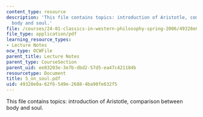 ```yaml
---
content_type: resource
description: 'This file contains topics: introduction of Aristotle, comparison between
  body and soul.'
file: /courses/24-01-classics-in-western-philosophy-spring-2006/49328e0a62f6549e26884ba90fe632f5_5_on_soul.pdf
file_type: application/pdf
learning_resource_types:
- Lecture Notes
ocw_type: OCWFile
parent_title: Lecture Notes
parent_type: CourseSection
parent_uid: ee03203e-3e7b-dbd2-57d5-ea47c421184b
resourcetype: Document
title: 5_on_soul.pdf
uid: 49328e0a-62f6-549e-2688-4ba90fe632f5
---
```

This file contains topics: introduction of Aristotle, comparison between body and soul.

